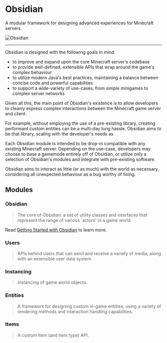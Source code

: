 # Obsidian

A modular framework for designing advanced experiences for Minecraft servers.

![Obsidian](https://static.wikia.nocookie.net/minecraft_gamepedia/images/9/99/Obsidian_JE3_BE2.png/revision/latest?cb=20200124042057)

---

Obsidian is designed with the following goals in mind:

- to improve and expand upon the core Minecraft server's codebase
- to provide well-defined, extensible APIs that wrap around the game's complex behaviour
- to utilize modern Java's best practices, maintaining a balance between
  concise code and powerful capabilities
- to support a wide-variety of use-cases, from simple minigames to complex server networks

GIven all this, the main point of Obsidian's existence is to allow developers to
cleanly express complex interactions between the Minecraft game server and client.

For example, without employing the use of a pre-existing library, creating performant custom entities can be a multi-day
long hassle.
Obsidian aims to be that library, scaling with the developer's needs as
  
Each Obsidian module is intended to be drop-in compatible with any existing Minecraft server. Depending on the use-case,
developers may choose to base a gamemode entirely off of Obsidian, or utilize only a selection
of Obsidian's modules and integrate with pre-existing software.

Obsidian aims to interact as little (or as much) with the world as necessary, considering all unexpected behaviour as
a bug worthy of fixing.

## Modules

### **Obsidian**

> The core of Obsidian: a set of utility classes and interfaces that represent the range
> of various 'actors' in a game world.

Read [Getting Started with Obsidian](#) to learn more.

### **Users**

> APIs behind users that can send and receive a variety of media, along
> with an extensible user data system.

### **Instancing**

> Instancing of game world objects.

### **Entities**

> A framework for designing custom in-game entities, using a variety
> of rendering methods and interaction handling capabilities.

### **Items**

> A custom item (and item type) API.